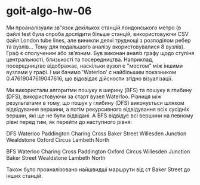 # goit-algo-hw-06
Ми проаналізуали зв"язок декількох станцій лондонського метро (в файлі test була спроба дослідити більше станцій, використовуючи CSV файл London tube lines, але виникли деякі труднощі з розподілом ребер та вузлів... Тому для подальшого аналізу вкористовувалися 8 вузлів). Граф є сполученим або зв’язним.
Був виконан аналіз графу щодо ступіня центральності, близькості та посередництва. Наприклад, посередництво відображає, наскільки вузол є "мостом" між іншими вузлами у графі. І ми бачимо 'Waterloo' с найбільшим показником  0.47619047619047616, що відовідає дійсности згідно візуалізації.


Ми використали алгоритми пошуку в ширину (BFS) та пошуку в глибину (DFS), використовуючи за старт вузел Waterloo. 
Різниця між результатами в тому, що пошук у глибину (DFS) виконується шляхом відвідування вершини, а потім рекурсивного відвідування всіх сусідніх вершин, які ще не були відвідані.  А BFS  відвідує всі вершини на певному рівні перед тим, як перейти до наступного рівня:

DFS
Waterloo Paddington Charing Cross Baker Street Willesden Junction Wealdstone Oxford Circus Lambeth North 

BFS
Waterloo Charing Cross Paddington Oxford Circus Willesden Junction Baker Street Wealdstone Lambeth North

Також було проаналізовано найшвидші маршрути від ст Baker Street до інших станцій.